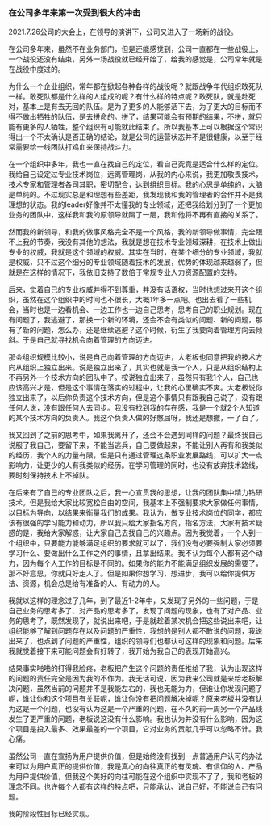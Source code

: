 ### 在公司多年来第一次受到很大的冲击

2021.7.26公司的大会上，在领导的演讲下，公司又进入了一场新的战役。

在公司多年来，虽然不在业务部门，但是还能感觉到，公司一直都在一些战役上，一个战役还没有结束，另外一场战役就已经开始了，给我的感觉是，公司常年就是在战役中度过的。

为什么一个企业组织，常年都在掀起各种各样的战役呢？就跟战争年代组织敢死队一样。敢死队都是什么样的人组成的呢？有什么样的特点呢？敢死队，就是赴死对，基本上是有去无回的队伍。是为了更多的人能够活下去，为了更大的目标而不得不做出牺牲的队伍，是去拼命的。拼了，结果可能会有预期的结果，不拼，就只能有更多的人牺牲，整个组织有可能就此结束了。所以我基本上可以根据这个常识得出一个不太确认是否正确的结论，就是公司的运营状态并不是很健康，以至于经常需要给一线团队打鸡血来保持战斗力。

在一个组织中多年，我也一直在找自己的定位，看自己究竟是适合什么样的定位。我给自己设定过专业技术岗位，远离管理岗，从我的内心来说，我更加敬畏技术，技术专家和管理者各司其职，密切配合，达到组织目标。我的心思是单纯的，大脑是单纯的。不过现实总是和理想有些差距，我发现我和我的管理者的合作并不是我理想的状态。我的leader好像并不太懂我的专业领域，还把我给划分到了一个更加业务的团队中，这样我和我的原领导就隔了一层，我和他将不再有直接的关系了。

然而我的新领导，和我的做事风格完全不是一个风格，我的新领导做事情，完全跟不上我的节奏，我没有其他的想法，我就是想在技术专业领域深耕，在技术上做出专业的权威，我就是这个领域的权威。其实在当时，在某个细分的专业领域，我就是权威，只不过这个细分的专业领域随着技术的发展，优势的体现越来越弱了，但就是在这样的情况下，我依旧支持了数倍于常规专业人力资源配置的支持。

后来，觉着自己的专业权威并得不到尊重，并没有话语权，当时也想过来开这个组织，虽然在这个组织中的时间也不很长，大概1年多一点吧。也出去看了一些机会，当时也是一边看机会、一边工作也一边自己思考，思考自己的职业规划。现在有问题了，我逃避了，那换一个新的环境，还会不会有类似的问题、新的问题，那有了新的问题，怎么办，还是继续逃避？这个时候，衍生了我要向着管理方向去倾斜。于是自己就寻找机会向着管理的方向迈进。

那会组织规模比较小，说是自己向着管理的方向迈进，大老板也同意把我的技术方向从组织上独立出来。说是独立出来了，其实也就是我一个人，只是从组织结构上不再另外一个技术方向的团队中了。按说独立出来了，虽然只有我1个人，自己也应该高兴才是，但是这个事情在落实的过程中，让我的心里确实不爽。大老板说你独立出来了，以后你负责这个技术方向，但是这个事情只有跟我自己说了，没有跟任何人说，没有跟任何人去同步。我没有找到我的存在感，我是一个就2个人知道的某个技术方向的负责人。我这个负责人做的好憋屈呀，我还是想撤，一了百了。

我又回到了之前的思考中，如果我离开了，还会不会遇到同样的问题？最终我自己说服了我自己，要留下来，不能当逃兵，自己要做起来，不能让别人再有和我类似的经历，我个人的力量有限，但是只有通过管理这条职业发展路线，可以扩大一点影响力，让更少的人有我类似的经历。在学习管理的同时，也没有放弃技术路线，要时刻保持技术上不掉队。

在后来有了自己的专业团队之后，我一心宣贯我的思想，让我的团队集中精力钻研技术。但是我给大家比较宽松自由的空间，我基本上不强制要求大家做任何事情，以目标为导向，以结果来衡量我们的成果。我认为，做专业技术岗位的同学，都应该有很强的学习能力和动力，所以我只给大家指名方向，指名方法，大家有技术疑惑的是，我给大家解惑，让大家自己去找自己的兴趣点。因为我觉着，一个人到一个组织中，只要能力能够满足组织的要求就可以了，我们没有必要强制大家必须要学习什么、要做出什么工作之外的事情，且拿出结果。我不认为每个人都有这个动力，因为每个人工作的目标是不同的。如果你的能力不能满足组织发展的需要了，那不好意思，你就只好走人了。但是如果你想学习、想进步，我可以给你提供方法、资源，机会总是给有准备的人、有动力的人。

我就以这样的理念过了几年，到了最近1-2年中，又发现了另外的一些问题，于是自己业务的思考多了、对产品的思考多了，发现了问题的现象，也有了对产品、业务的思考了，既然发现了，就说出来吧，于是就趁着某次机会把这些说出来吧，让组织能够了解到问题存在以及问题的严重性，我想的是别人都不敢说的问题，我说出来了，也点到了问题的严重性，组织的领导们也都认可这样的现象和问题。后来我就觉着接下来可能问题会有好转了，我开始为我自己的表现开始高兴。

结果事实啪啪的打得我脸疼，老板把产生这个问题的责任推给了我，认为出现这样的问题的责任完全是因为我的不作为。我无话可说，因为我来公司就是来给老板解决问题，虽然当前的问题并不是我能左右的，我也无能为力，但谁让你发现问题了呢，谁让你和这个项目有关联呢，谁让你没有把问题解决掉呢？原来老板并没有认为这是一个问题，也没有认为这是一个严重的问题，在不久的前一周另一个产品线发生了更严重的问题，老板说这没有什么影响。我也认为并没有什么影响，因为这个项目是投入最多、效果最差的一个项目，它对业务的贡献几乎可以忽略不计。我心痛。


虽然公司一直在宣扬为用户提供价值，但是始终没有找到一点普通用户认可的办法来可以为用户真正的提供价值，我是真心的向往真正的有灵魂、有信仰的人、产品为用户提供价值，但我这个美好的向往可能在这个组织中实现不了了，我和老板的理念不同。也许每个人都有这样的特点吧，只能承认、说自己好，不能说自己有问题。

我的阶段性目标已经实现。
